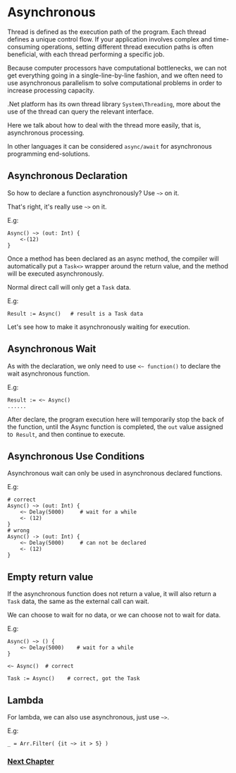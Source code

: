 # Asynchronous
Thread is defined as the execution path of the program. Each thread defines a unique control flow. If your application involves complex and time-consuming operations, setting different thread execution paths is often beneficial, with each thread performing a specific job.

Because computer processors have computational bottlenecks, we can not get everything going in a single-line-by-line fashion, and we often need to use asynchronous parallelism to solve computational problems in order to increase processing capacity.

.Net platform has its own thread library `System\Threading`, more about the use of the thread can query the relevant interface.

Here we talk about how to deal with the thread more easily, that is, asynchronous processing.

In other languages ​​it can be considered `async/await` for asynchronous programming end-solutions.

## Asynchronous Declaration
So how to declare a function asynchronously? Use `~>` on it.

That's right, it's really use `~>` on it.

E.g:
```
Async() ~> (out: Int) { 
    <-(12)
}
```
Once a method has been declared as an async method, the compiler will automatically put a `Task<>` wrapper around the return value, and the method will be executed asynchronously.

Normal direct call will only get a `Task` data.

E.g:
```
Result := Async()   # result is a Task data
```
Let's see how to make it asynchronously waiting for execution.
## Asynchronous Wait
As with the declaration, we only need to use `<~ function()` to declare the wait asynchronous function.

E.g:
```
Result := <~ Async()
......
```
After declare, the program execution here will temporarily stop the back of the function, until the Async function is completed, the `out` value assigned to` Result`, and then continue to execute.
## Asynchronous Use Conditions
Asynchronous wait can only be used in asynchronous declared functions.

E.g:
```
# correct
Async() ~> (out: Int) {
    <~ Delay(5000)     # wait for a while
    <- (12)
}
# wrong
Async() -> (out: Int) {
    <~ Delay(5000)     # can not be declared
    <- (12)
}
```
## Empty return value
If the asynchronous function does not return a value, it will also return a `Task` data, the same as the external call can wait.

We can choose to wait for no data, or we can choose not to wait for data.

E.g:
```
Async() ~> () {
    <~ Delay(5000)    # wait for a while
}

<~ Async()  # correct

Task := Async()    # correct, got the Task
```
## Lambda
For lambda, we can also use asynchronous, just use `~>`.

E.g:
```
_ = Arr.Filter( {it ~> it > 5} )
```
### [Next Chapter](generic.md)
